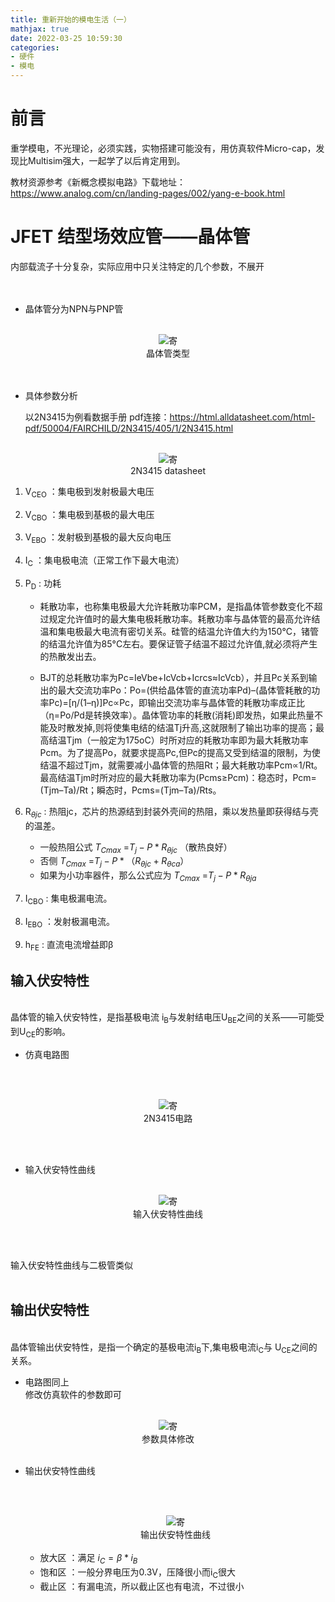 ```yaml
---
title: 重新开始的模电生活（一）
mathjax: true
date: 2022-03-25 10:59:30
categories: 
- 硬件
- 模电
---
```

# 前言
重学模电，不光理论，必须实践，实物搭建可能没有，用仿真软件Micro-cap，发现比Multisim强大，一起学了以后肯定用到。  

教材资源参考《新概念模拟电路》下载地址： 
<https://www.analog.com/cn/landing-pages/002/yang-e-book.html>

# JFET 结型场效应管——晶体管

内部载流子十分复杂，实际应用中只关注特定的几个参数，不展开
<br/><br/><br/>
* 晶体管分为NPN与PNP管
<br/><br>
<div>			<!--块级封装-->
    <center>	<!--将图片和文字居中-->
    <img src="https://cdn.jsdelivr.net/gh/maxiro-samurai/image-bed@main/image/1648179126(1).3sgkyp120560.webp"
         alt="寄"
         style="zoom:这里写图片的缩放百分比"/>
    <br>		<!--换行-->
    晶体管类型	<!--标题-->
    </center>
</div>
<br><br>

* 具体参数分析  
    
  以2N3415为例看数据手册 pdf连接：<https://html.alldatasheet.com/html-pdf/50004/FAIRCHILD/2N3415/405/1/2N3415.html>
<br/><br>
<div>			<!--块级封装-->
    <center>	<!--将图片和文字居中-->
    <img src="https://cdn.jsdelivr.net/gh/maxiro-samurai/image-bed@main/image/1648193467.5h953pe4pac0.webp"
         alt="寄"
         style="zoom:这里写图片的缩放百分比"/>
    <br>		<!--换行-->
    2N3415 datasheet	<!--标题-->
    </center>
</div>

1. V<sub>CEO</sub> ：集电极到发射极最大电压
2. V<sub>CBO</sub> ：集电极到基极的最大电压
3. V<sub>EBO</sub> ：发射极到基极的最大反向电压
4. I<sub>C</sub> ：集电极电流（正常工作下最大电流）
5. P<sub>D</sub> : 功耗  
    * 耗散功率，也称集电极最大允许耗散功率PCM，是指晶体管参数变化不超过规定允许值时的最大集电极耗散功率。耗散功率与晶体管的最高允许结温和集电极最大电流有密切关系。硅管的结温允许值大约为150°C，锗管的结温允许值为85°C左右。要保证管子结温不超过允许值,就必须将产生的热散发出去。

    * BJT的总耗散功率为Pc=IeVbe+IcVcb+Icrcs≈IcVcb），并且Pc关系到输出的最大交流功率Po：Po=(供给晶体管的直流功率Pd)–(晶体管耗散的功率Pc)=[η/(1–η)]Pc∝Pc，即输出交流功率与晶体管的耗散功率成正比（η=Po/Pd是转换效率）。晶体管功率的耗散(消耗)即发热，如果此热量不能及时散发掉,则将使集电结的结温Tj升高,这就限制了输出功率的提高；最高结温Tjm（一般定为175oC）时所对应的耗散功率即为最大耗散功率Pcm。为了提高Po，就要求提高Pc,但Pc的提高又受到结温的限制，为使结温不超过Tjm，就需要减小晶体管的热阻Rt；最大耗散功率Pcm∝1/Rt。最高结温Tjm时所对应的最大耗散功率为(Pcms≥Pcm)：稳态时，Pcm=(Tjm–Ta)/Rt；瞬态时，Pcms=(Tjm–Ta)/Rts。
6. R<sub>$\theta jc$</sub> : 热阻jc，芯片的热源结到封装外壳间的热阻，乘以发热量即获得结与壳的温差。

    * 一般热阻公式 $T_{Cmax}$ =$T_j-P*R_{\theta jc}$ （散热良好）
    * 否侧 $T_{Cmax}$ =$T_j-P*（R_{\theta jc}+R_{\theta ca}）$
    * 如果为小功率器件，那么公式应为 $T_{Cmax}$ =$T_j-P*R_{\theta ja}$  
7. I<sub>CBO</sub> : 集电极漏电流。
8. I<sub>EBO</sub> ：发射极漏电流。

9. h<sub>FE</sub> : 直流电流增益即β


## 输入伏安特性
<br>
晶体管的输入伏安特性，是指基极电流 i<sub>B</sub>与发射结电压U<sub>BE</sub>之间的关系——可能受到U<sub>CE</sub>的影响。

<br>

* 仿真电路图

<br/><br>
<div>			<!--块级封装-->
    <center>	<!--将图片和文字居中-->
    <img src="https://cdn.jsdelivr.net/gh/maxiro-samurai/image-bed@main/image/0b20e00202c5420f51a8fdba38cdc06.6y77hhph8q40.webp"
         alt="寄"
         style="zoom:这里写图片的缩放百分比"/>
    <br>		<!--换行-->
    2N3415电路	<!--标题-->
    </center>
</div>

<br><br>
* 输入伏安特性曲线
<br/><br>
<div>			<!--块级封装-->
    <center>	<!--将图片和文字居中-->
    <img src="https://cdn.jsdelivr.net/gh/maxiro-samurai/image-bed@main/image/19694dcf7cc1b7fff2e82a3473f0287.34j4chw2xyq0.webp"
         alt="寄"
         style="zoom:这里写图片的缩放百分比"/>
    <br>		<!--换行-->
    输入伏安特性曲线	<!--标题-->
    </center>
</div>

<br><br>

输入伏安特性曲线与二极管类似
<br><br>


## 输出伏安特性
<br>
晶体管输出伏安特性，是指一个确定的基极电流i<sub>B</sub>下,集电极电流i<sub>C</sub>与 U<sub>CE</sub>之间的关系。

* 电路图同上  
修改仿真软件的参数即可
<br/><br>
<div>			<!--块级封装-->
    <center>	<!--将图片和文字居中-->
    <img src="https://cdn.jsdelivr.net/gh/maxiro-samurai/image-bed@main/image/c0c171c446a26aacb057cfb47104bd6.ms7yww4i27k.webp"
         alt="寄"
         style="zoom:这里写图片的缩放百分比"/>
    <br>		<!--换行-->
    参数具体修改	<!--标题-->
    </center>
</div>
<br>

* 输出伏安特性曲线

    <br/><br>
    <div>			<!--块级封装-->
        <center>	<!--将图片和文字居中-->
        <img src="https://cdn.jsdelivr.net/gh/maxiro-samurai/image-bed@main/image/f6b93cbe12cf88d81d2a82a84fd59c5.7dven2b758c0.webp"
            alt="寄"
            style="zoom:这里写图片的缩放百分比"/>
        <br>		<!--换行-->
        输出伏安特性曲线	<!--标题-->
        </center>
    </div>
    <br>

    * 放大区 ：满足 $i_C= \beta*i_B$
    * 饱和区 ：一般分界电压为0.3V，压降很小而i<sub>C</sub>很大
    * 截止区 ：有漏电流，所以截止区也有电流，不过很小

